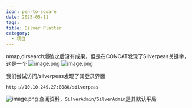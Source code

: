 ```yaml
---
icon: pen-to-square
date: 2025-05-11
tags: 
title: Silver Platter
category:
  - 项目
---
```

nmap,dirsearch爆破之后没有成果，但是在CONCAT发现了Silverpeas关键字，这是一个
![image.png](https://cdn.jsdelivr.net/gh/fakeppa/blog-img/20250613164849.png)
![image.png](https://cdn.jsdelivr.net/gh/fakeppa/blog-img/20250613165159.png)

我们尝试访问/silverpeas发现了其登录界面

```url
http://10.10.249.27:8080/silverpeas
```

![image.png](https://cdn.jsdelivr.net/gh/fakeppa/blog-img/20250613165515.png)
查阅资料，`SilverAdmin/SilverAdmin`是其默认平局